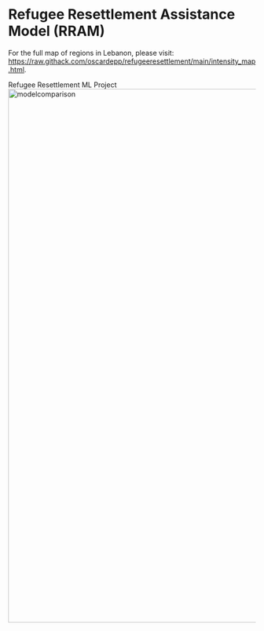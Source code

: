 # Refugee Resettlement Assistance Model (RRAM) 

For the full map of regions in Lebanon, please visit: https://raw.githack.com/oscardepp/refugeeresettlement/main/intensity_map.html. 

Refugee Resettlement ML Project 
<img width="1088" alt="modelcomparison" src="https://github.com/oscardepp/refugeeresettlement/assets/137336589/6478280b-574f-4ef2-8e23-76449577adf9">

